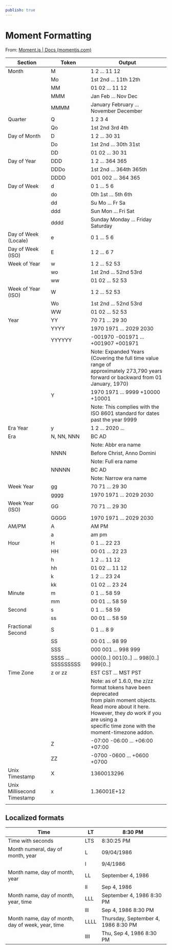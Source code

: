 ```yaml
---
publish: true
---
```


# Moment Formatting

From: [Moment.js | Docs (momentjs.com)](https://momentjs.com/docs/#/displaying/format/)

| Section                    | Token              | Output                                                                                                                                                                                                                             |
| -------------------------- | ------------------ | ---------------------------------------------------------------------------------------------------------------------------------------------------------------------------------------------------------------------------------- |
| Month                      | M                  | 1 2 ... 11 12                                                                                                                                                                                                                      |
|                            | Mo                 | 1st 2nd ... 11th 12th                                                                                                                                                                                                              |
|                            | MM                 | 01 02 ... 11 12                                                                                                                                                                                                                    |
|                            | MMM                | Jan Feb ... Nov Dec                                                                                                                                                                                                                |
|                            | MMMM               | January February ... November December                                                                                                                                                                                             |
| Quarter                    | Q                  | 1 2 3 4                                                                                                                                                                                                                            |
|                            | Qo                 | 1st 2nd 3rd 4th                                                                                                                                                                                                                    |
| Day of Month               | D                  | 1 2 ... 30 31                                                                                                                                                                                                                      |
|                            | Do                 | 1st 2nd ... 30th 31st                                                                                                                                                                                                              |
|                            | DD                 | 01 02 ... 30 31                                                                                                                                                                                                                    |
| Day of Year                | DDD                | 1 2 ... 364 365                                                                                                                                                                                                                    |
|                            | DDDo               | 1st 2nd ... 364th 365th                                                                                                                                                                                                            |
|                            | DDDD               | 001 002 ... 364 365                                                                                                                                                                                                                |
| Day of Week                | d                  | 0 1 ... 5 6                                                                                                                                                                                                                        |
|                            | do                 | 0th 1st ... 5th 6th                                                                                                                                                                                                                |
|                            | dd                 | Su Mo ... Fr Sa                                                                                                                                                                                                                    |
|                            | ddd                | Sun Mon ... Fri Sat                                                                                                                                                                                                                |
|                            | dddd               | Sunday Monday ... Friday Saturday                                                                                                                                                                                                  |
| Day of Week (Locale)       | e                  | 0 1 ... 5 6                                                                                                                                                                                                                        |
| Day of Week (ISO)          | E                  | 1 2 ... 6 7                                                                                                                                                                                                                        |
| Week of Year               | w                  | 1 2 ... 52 53                                                                                                                                                                                                                      |
|                            | wo                 | 1st 2nd ... 52nd 53rd                                                                                                                                                                                                              |
|                            | ww                 | 01 02 ... 52 53                                                                                                                                                                                                                    |
| Week of Year (ISO)         | W                  | 1 2 ... 52 53                                                                                                                                                                                                                      |
|                            | Wo                 | 1st 2nd ... 52nd 53rd                                                                                                                                                                                                              |
|                            | WW                 | 01 02 ... 52 53                                                                                                                                                                                                                    |
| Year                       | YY                 | 70 71 ... 29 30                                                                                                                                                                                                                    |
|                            | YYYY               | 1970 1971 ... 2029 2030                                                                                                                                                                                                            |
|                            | YYYYYY             | -001970 -001971 ... +001907 +001971                                                                                                                                                                                                |
|                            |                    | Note: Expanded Years (Covering the full time value range of <br />approximately 273,790 years forward or backward from 01 January, 1970)                                                                                           |
|                            | Y                  | 1970 1971 ... 9999 +10000 +10001                                                                                                                                                                                                   |
|                            |                    | Note: This complies with the ISO 8601 standard for dates past the year 9999                                                                                                                                                        |
| Era Year                   | y                  | 1 2 ... 2020 ...                                                                                                                                                                                                                   |
| Era                        | N, NN, NNN         | BC AD                                                                                                                                                                                                                              |
|                            |                    | Note: Abbr era name                                                                                                                                                                                                                |
|                            | NNNN               | Before Christ, Anno Domini                                                                                                                                                                                                         |
|                            |                    | Note: Full era name                                                                                                                                                                                                                |
|                            | NNNNN              | BC AD                                                                                                                                                                                                                              |
|                            |                    | Note: Narrow era name                                                                                                                                                                                                              |
| Week Year                  | gg                 | 70 71 ... 29 30                                                                                                                                                                                                                    |
|                            | gggg               | 1970 1971 ... 2029 2030                                                                                                                                                                                                            |
| Week Year (ISO)            | GG                 | 70 71 ... 29 30                                                                                                                                                                                                                    |
|                            | GGGG               | 1970 1971 ... 2029 2030                                                                                                                                                                                                            |
| AM/PM                      | A                  | AM PM                                                                                                                                                                                                                              |
|                            | a                  | am pm                                                                                                                                                                                                                              |
| Hour                       | H                  | 0 1 ... 22 23                                                                                                                                                                                                                      |
|                            | HH                 | 00 01 ... 22 23                                                                                                                                                                                                                    |
|                            | h                  | 1 2 ... 11 12                                                                                                                                                                                                                      |
|                            | hh                 | 01 02 ... 11 12                                                                                                                                                                                                                    |
|                            | k                  | 1 2 ... 23 24                                                                                                                                                                                                                      |
|                            | kk                 | 01 02 ... 23 24                                                                                                                                                                                                                    |
| Minute                     | m                  | 0 1 ... 58 59                                                                                                                                                                                                                      |
|                            | mm                 | 00 01 ... 58 59                                                                                                                                                                                                                    |
| Second                     | s                  | 0 1 ... 58 59                                                                                                                                                                                                                      |
|                            | ss                 | 00 01 ... 58 59                                                                                                                                                                                                                    |
| Fractional Second          | S                  | 0 1 ... 8 9                                                                                                                                                                                                                        |
|                            | SS                 | 00 01 ... 98 99                                                                                                                                                                                                                    |
|                            | SSS                | 000 001 ... 998 999                                                                                                                                                                                                                |
|                            | SSSS ... SSSSSSSSS | 000[0..] 001[0..] ... 998[0..] 999[0..]                                                                                                                                                                                            |
| Time Zone                  | z or zz            | EST CST ... MST PST                                                                                                                                                                                                                |
|                            |                    | Note: as of 1.6.0, the z/zz format tokens have been deprecated <br />from plain moment objects. Read more about it here.<br /> However, they *do* work if you are using a <br />specific time zone with the moment-timezone addon. |
|                            | Z                  | -07:00 -06:00 ... +06:00 +07:00                                                                                                                                                                                                    |
|                            | ZZ                 | -0700 -0600 ... +0600 +0700                                                                                                                                                                                                        |
| Unix Timestamp             | X                  | 1360013296                                                                                                                                                                                                                         |
| Unix Millisecond Timestamp | x                  | 1.36001E+12                                                                                                                                                                                                                        |
|                            |                    |                                                                                                                                                                                                                                    |

## Localized formats

| Time                                              | LT   | 8:30 PM                             |
| ------------------------------------------------- | ---- | ----------------------------------- |
| Time with seconds                                 | LTS  | 8:30:25 PM                          |
| Month numeral, day of month, year                 | L    | 09/04/1986                          |
|                                                   | l    | 9/4/1986                            |
| Month name, day of month, year                    | LL   | September 4, 1986                   |
|                                                   | ll   | Sep 4, 1986                         |
| Month name, day of month, year, time              | LLL  | September 4, 1986 8:30 PM           |
|                                                   | lll  | Sep 4, 1986 8:30 PM                 |
| Month name, day of month, day of week, year, time | LLLL | Thursday, September 4, 1986 8:30 PM |
|                                                   | llll | Thu, Sep 4, 1986 8:30 PM            |
